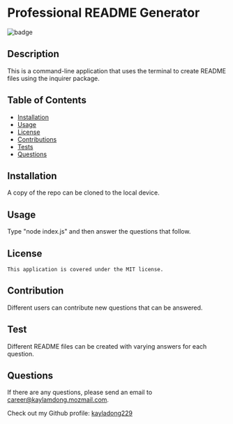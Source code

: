 
  # Professional README Generator
  ![badge](https://img.shields.io/badge/license-MIT-blue)

  ## Description
  This is a command-line application that uses the terminal to create README files using the inquirer package.

  ## Table of Contents
  - [Installation](#installation)
  - [Usage](#usage)
  - [License](#license)
  - [Contributions](#contributions)
  - [Tests](#tests)
  - [Questions](#questions)

  ## Installation
  A copy of the repo can be cloned to the local device.

  ## Usage
  Type "node index.js" and then answer the questions that follow.

  ## License
    This application is covered under the MIT license.

  ## Contribution
  Different users can contribute new questions that can be answered.

  ## Test
  Different README files can be created with varying answers for each question.

  ## Questions
  If there are any questions, please send an email to career@kaylamdong.mozmail.com.

  Check out my Github profile: [kayladong229](https://github.com/kayladong229)
